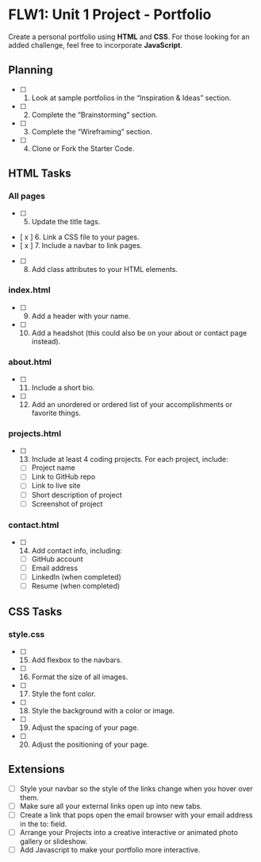 # FLW1: Unit 1 Project - Portfolio

Create a personal portfolio using **HTML** and **CSS**. For those looking for an added challenge, feel free to incorporate **JavaScript**.

## Planning
- [ ] 1. Look at sample portfolios in the “Inspiration & Ideas” section.
- [ ] 2. Complete the “Brainstorming” section.
- [ ] 3. Complete the “Wireframing” section.
- [ ] 4. Clone or Fork the Starter Code.

## HTML Tasks

### All pages

- [ ] 5. Update the title tags.
- [ x ] 6. Link a CSS file to your pages.
- [ x ] 7. Include a navbar to link pages.
- [ ] 8. Add class attributes to your HTML elements.

### index.html
- [ ] 9. Add a header with your name.
- [ ] 10. Add a headshot (this could also be on your about or contact page instead).

### about.html
- [ ] 11. Include a short bio.
- [ ] 12. Add an unordered or ordered list of your accomplishments or favorite things.

### projects.html
- [ ] 13. Include at least 4 coding projects. For each project, include:
    - [ ] Project name
    - [ ] Link to GitHub repo
    - [ ] Link to live site
    - [ ] Short description of project
    - [ ] Screenshot of project

### contact.html
- [ ] 14. Add contact info, including:
    - [ ] GitHub account
    - [ ] Email address
    - [ ] LinkedIn (when completed)
    - [ ] Resume (when completed)

## CSS Tasks

### style.css
- [ ] 15. Add flexbox to the navbars.
- [ ] 16. Format the size of all images.
- [ ] 17. Style the font color.
- [ ] 18. Style the background with a color or image.
- [ ] 19. Adjust the spacing of your page.
- [ ] 20. Adjust the positioning of your page.

## Extensions
- [ ] Style your navbar so the style of the links change when you hover over them.
- [ ] Make sure all your external links open up into new tabs.
- [ ] Create a link that pops open the email browser with your email address in the to: field.
- [ ] Arrange your Projects into a creative interactive or animated photo gallery or slideshow.
- [ ] Add Javascript to make your portfolio more interactive.
